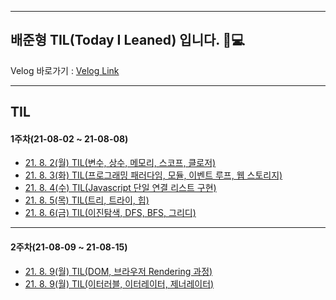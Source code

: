 <hr>

## 배준형 TIL(Today I Leaned) 입니다. 👋💻

Velog 바로가기 : [Velog Link](https://velog.io/@apparatus1)

<hr>

## TIL

#### 1주차(21-08-02 ~ 21-08-08)

- [21. 8. 2(월) TIL(변수, 상수, 메모리, 스코프, 클로저)](https://velog.io/@apparatus1/21.-8.-2%EC%9B%94-TIL%EC%9E%90%EB%B0%94%EC%8A%A4%ED%81%AC%EB%A6%BD%ED%8A%B8-%EC%A3%BC%EC%9A%94-%EB%AC%B8%EB%B2%95)
- [21. 8. 3(화) TIL(프로그래밍 패러다임, 모듈, 이벤트 루프, 웹 스토리지)](https://velog.io/@apparatus1/21.-8.-3%ED%99%94-TIL)
- [21. 8. 4(수) TIL(Javascript 단일 연결 리스트 구현)](https://velog.io/@apparatus1/21.-8.-4%EC%88%98-TILJavascript-%EB%8B%A8%EC%9D%BC-%EC%97%B0%EA%B2%B0-%EB%A6%AC%EC%8A%A4%ED%8A%B8-%EA%B5%AC%ED%98%84)
 - [21. 8. 5(목) TIL(트리, 트라이, 힙)](https://velog.io/@apparatus1/21.-8.-5%EB%AA%A9-TIL%ED%8A%B8%EB%A6%AC-%ED%8A%B8%EB%9D%BC%EC%9D%B4-%ED%9E%99)
 - [21. 8. 6(금) TIL(이진탐색, DFS, BFS, 그리디)](https://velog.io/@apparatus1/21.-8.-6%EA%B8%88-TIL%EC%9D%B4%EC%A7%84%ED%83%90%EC%83%89-DFS-BFS-%EA%B7%B8%EB%A6%AC%EB%94%94)


<hr>

#### 2주차(21-08-09 ~ 21-08-15)


- [21. 8. 9(월) TIL(DOM, 브라우저 Rendering 과정)](https://velog.io/@apparatus1/21.-8.-9%EC%9B%94-TILDOM)
- [21. 8. 9(월) TIL(이터러블, 이터레이터, 제너레이터)](https://velog.io/@apparatus1/21.-8.-9%EC%9B%94-TIL%EC%9D%B4%ED%84%B0%EB%9F%AC%EB%B8%94-%EC%9D%B4%ED%84%B0%EB%A0%88%EC%9D%B4%ED%84%B0-%EC%A0%9C%EB%84%88%EB%A0%88%EC%9D%B4%ED%84%B0)